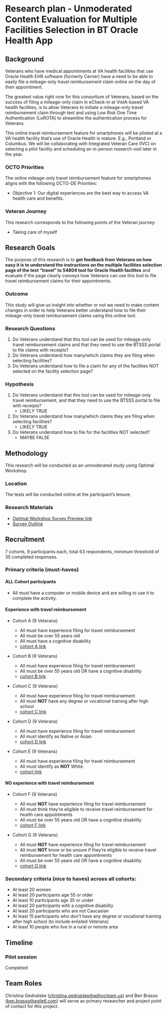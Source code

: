 # Research plan - Unmoderated Content Evaluation for Multiple Facilities Selection in BT Oracle Health App

## Background
Veterans who have medical appointments at VA health facilities that use Oracle Health EHR software (formerly Cerner) have a need to be able to easily file a mileage-only travel reimbursement claim online on the day of their appointment.

The greatest value right now for this consortium of Veterans, based on the success of filing a mileage-only claim in eCheck-in at VistA-based VA health facilities, is to allow Veterans to initiate a mileage-only travel reimbursement claim through text and using Low Risk One Time Authentication (LoROTA) to streamline the authentication process for Veterans.

This online travel reimbursement feature for smartphones will be piloted at a VA health facility that’s use of Oracle Health is mature. E.g., Portland or Columbus. We will be collaborating with Integrated Veteran Care (IVC) on selecting a pilot facility and scheduling an in-person research visit later in the year.

### OCTO Priorities
The online mileage-only travel reimbursement feature for smartphones aligns with the following OCTO-DE Priorities: 
- Objective 1: Our digital experiences are the best way to access VA health care and benefits. 

### Veteran Journey
This research corresponds to the following points of the Veteran journey:
- Taking care of myself

## Research Goals
The purpose of this research is to **get feedback from Veterans on how easy it is to understand the instructions on the multiple facilities selection page of the text “travel” to 54804 tool for Oracle Health facilites** and evaluate if the page clearly conveys how Veterans can use this tool to file travel reimbursement claims for their appointments. 

### Outcome
This study will give us insight into whether or not we need to make content changes in order to help Veterans better understand how to file their mileage-only travel reimbursement claims using this online tool. 

### Research Questions
1. Do Veterans understand that this tool can be used for mileage-only travel reimbursement claims and that they need to use the BTSSS portal to file claims with receipts?
2. Do Veterans understand how many/which claims they are filing when selecting facilities? 
3. Do Veterans understand how to file a claim for any of the facilities NOT selected on the facility selection page?

### Hypothesis
1. Do Veterans understand that this tool can be used for mileage-only travel reimbursement, and that they need to use the BTSSS portal to file with receipts?
     - LIKELY TRUE
3. Do Veterans understand how many/which claims they are filing when selecting facilities?
     - LIKELY TRUE
3. Do Veterans understand how to file for the facilities NOT selected?
     - MAYBE FALSE

## Methodology
This research will be conducted as an unmoderated study using Optimal Workshop.

### Location
The tests will be conducted online at the participant’s leisure.

### Research Materials
- [Optimal Workshop Survey Preview link](https://dj540s05.optimalworkshop.com/questions/g)
- [Survey Outline](https://github.com/department-of-veterans-affairs/va.gov-team/blob/master/products/health-care/checkin/research/2024-04%20Unmoderated%20Content%20Evaluation%20for%20Multiple%20Facilities%20Selection%20in%20BT%20Oracle%20Health%20App/research-outline.md) 

## Recruitment
7 cohorts, 9 participants each, total 63 respondents, minimum threshold of 35 completed responses. 

### Primary criteria (must-haves)

#### ALL Cohort participants
- All must have a computer or mobile device and are willing to use it to complete the activity.

#### Experience with travel reimbursement
- Cohort A (9 Veterans)
  - All must have experience filing for travel reimbursement
  - All must be over 55 years old
  - All must have a cognitive disability
  - [cohort A link](https://dj540s05.optimalworkshop.com/questions/facilities-selection-bt-oh?tag=a)

- Cohort B (9 Veterans) 
  - All must have experience filing for travel reimbursement
  - All must be over 55 years old OR have a cognitive disability
  - [cohort B link](https://dj540s05.optimalworkshop.com/questions/facilities-selection-bt-oh?tag=b)

- Cohort C (9 Veterans)
  - All must have experience filing for travel reimbursement
  - All must **NOT** have any degree or vocational training after high school
  - [cohort C link](https://dj540s05.optimalworkshop.com/questions/facilities-selection-bt-oh?tag=c)

- Cohort D (9 Veterans)
  - All must have experience filing for travel reimbursement
  - All must identify as Native or Asian
  - [cohort D link](https://dj540s05.optimalworkshop.com/questions/facilities-selection-bt-oh?tag=d)

- Cohort E (9 Veterans)
  - All must have experience filing for travel reimbursement
  - All must identify as **NOT** White
  - [cohort link](https://dj540s05.optimalworkshop.com/questions/facilities-selection-bt-oh?tag=e)

#### NO experience with travel reimbursement
- Cohort F (9 Veterans)
  - All must **NOT** have experience filing for travel reimbursement
  - All must think they’re eligible to receive travel reimbursement for health care appointments
  - All must be over 55 years old OR have a cognitive disability
  - [cohort F link](https://dj540s05.optimalworkshop.com/questions/facilities-selection-bt-oh?tag=f)

- Cohort G (9 Veterans)
  - All must **NOT** have experience filing for travel reimbursement
  - All must **NOT** know or be unsure if they’re eligible to receive travel reimbursement for health care appointments
  - All must be over 55 years old OR have a cognitive disability
  - [cohort G link](https://dj540s05.optimalworkshop.com/questions/facilities-selection-bt-oh?tag=g)

### Secondary criteria (nice to haves) across all cohorts:
- At least 20 women
- At least 20 participants age 55 or older
- At least 10 participants age 35 or under
- At least 20 participants with a cognitive disability
- At least 20 participants who are not Caucasian
- At least 15 participants who don't have any degree or vocational training after high school (to include enlisted Veterans)
- At least 10 people who live in a rural or remote area

## Timeline

### Pilot session
Completed 

## Team Roles
Christina Gednalske (christina.gednalske@adhocteam.us) and Ben Brasso (ben.brasso@agile6.com) will serve as primary researcher and project point of contact for this project.

